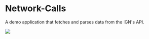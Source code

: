 # Network-Calls
A demo application that fetches and parses data from the IGN's API.

![](myworld.gif)
